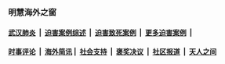 
### 明慧海外之窗

####  [武汉肺炎](indexes/365.md?t=05241701) &nbsp;|&nbsp;  [迫害案例综述](indexes/328.md?t=05241701) &nbsp;|&nbsp; [迫害致死案例](indexes/277.md?t=05241701)  &nbsp;|&nbsp; [更多迫害案例](indexes/81.md?t=05241701)  &nbsp;|&nbsp; 
####  [时事评论](indexes/19.md?t=05241701) &nbsp;|&nbsp; [海外简讯](indexes/245.md?t=05241701)&nbsp;|&nbsp;  [社会支持](indexes/140.md?t=05241701) &nbsp;|&nbsp; [褒奖决议](indexes/282.md?t=05241701) &nbsp;|&nbsp; [社区报道](indexes/91.md?t=05241701)  &nbsp;|&nbsp; [天人之间](indexes/78.md?t=05241701) 

